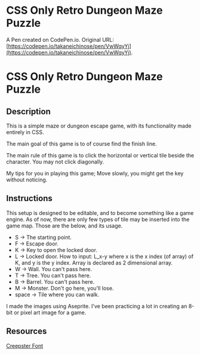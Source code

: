 # CSS Only Retro Dungeon Maze Puzzle

A Pen created on CodePen.io. Original URL: [https://codepen.io/takaneichinose/pen/VwWqyYj](https://codepen.io/takaneichinose/pen/VwWqyYj).

# CSS Only Retro Dungeon Maze Puzzle

## Description

This is a simple maze or dungeon escape game, with its functionality made entirely in CSS.

The main goal of this game is to of course find the finish line.

The main rule of this game is to click the horizontal or vertical tile beside the character. You may not click diagonally.

My tips for you in playing this game; Move slowly, you might get the key without noticing.

## Instructions

This setup is designed to be editable, and to become something like a game engine. As of now, there are only few types of tile may be inserted into the game map. Those are the below, and its usage.

- S -> The starting point.
- F -> Escape door.
- K -> Key to open the locked door.
- L -> Locked door. How to input: L_x-y where x is the x index (of array)
  of K, and y is the y index. Array is declared as 2 dimensional array.
- W -> Wall. You can't pass here.
- T -> Tree. You can't pass here.
- B -> Barrel. You can't pass here.
- M -> Monster. Don't go here, you'll lose.
- space -> Tile where you can walk.

I made the images using Aseprite. I've been practicing a lot in creating an 8-bit or pixel art image for a game.

## Resources

[Creepster Font](https://fonts.google.com/specimen/Creepster)

